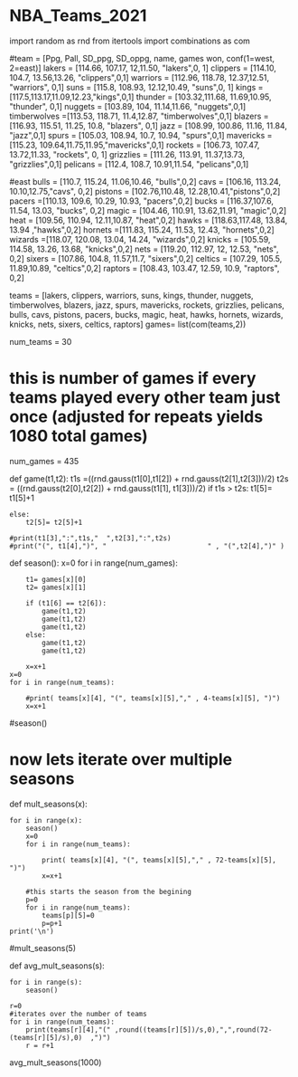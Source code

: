 # NBA_Teams_2021

import random as rnd
from itertools import combinations as com

#team = [Ppg, Pall, SD_ppg, SD_oppg, name, games won, conf(1=west, 2=east)]
lakers = [114.66, 107.17, 12,11.50, "lakers",0, 1]
clippers = [114.10, 104.7, 13.56,13.26, "clippers",0,1]
warriors = [112.96, 118.78, 12.37,12.51, "warriors", 0,1]
suns = [115.8, 108.93, 12.12,10.49, "suns",0, 1]
kings = [117.5,113.17,11.09,12.23,"kings",0,1]
thunder = [103.32,111.68, 11.69,10.95, "thunder", 0,1]
nuggets = [103.89, 104, 11.14,11.66, "nuggets",0,1]
timberwolves =[113.53, 118.71, 11.4,12.87, "timberwolves",0,1]
blazers = [116.93, 115.51, 11.25, 10.8, "blazers", 0,1]
jazz = [108.99, 100.86, 11.16, 11.84, "jazz",0,1]
spurs = [105.03, 108.94, 10.7, 10.94, "spurs",0,1]
mavericks = [115.23, 109.64,11.75,11.95,"mavericks",0,1]
rockets = [106.73, 107.47, 13.72,11.33, "rockets", 0, 1]
grizzlies = [111.26, 113.91, 11.37,13.73, "grizzlies",0,1]
pelicans = [112.4, 108.7, 10.91,11.54, "pelicans",0,1]

#east
bulls = [110.7, 115.24, 11.06,10.46, "bulls",0,2]
cavs = [106.16, 113.24, 10.10,12.75,"cavs", 0,2]
pistons = [102.76,110.48, 12.28,10.41,"pistons",0,2]
pacers =[110.13, 109.6, 10.29, 10.93, "pacers",0,2]
bucks = [116.37,107.6, 11.54, 13.03, "bucks", 0,2]
magic = [104.46, 110.91, 13.62,11.91, "magic",0,2]
heat = [109.56, 110.94, 12.11,10.87, "heat",0,2]
hawks = [118.63,117.48, 13.84, 13.94 ,"hawks",0,2]
hornets =[111.83, 115.24, 11.53, 12.43, "hornets",0,2]
wizards =[118.07, 120.08, 13.04, 14.24, "wizards",0,2]
knicks = [105.59, 114.58, 13.26, 13.68, "knicks",0,2]
nets = [119.20, 112.97, 12, 12.53, "nets", 0,2]
sixers = [107.86, 104.8, 11.57,11.7, "sixers",0,2]
celtics = [107.29, 105.5, 11.89,10.89, "celtics",0,2]
raptors = [108.43, 103.47, 12.59, 10.9, "raptors", 0,2]


teams = [lakers, clippers, warriors, suns, kings, thunder, nuggets, timberwolves, blazers, jazz, spurs, mavericks, rockets,
         grizzlies, pelicans,       bulls, cavs, pistons, pacers, bucks, magic, heat, hawks, hornets, wizards, knicks, nets,
        sixers, celtics, raptors]
games= list(com(teams,2))

num_teams = 30
# this is number of games if every teams played every other team just once (adjusted for repeats yields 1080 total games)
num_games = 435



def game(t1,t2):
    t1s =((rnd.gauss(t1[0],t1[2]) + rnd.gauss(t2[1],t2[3]))/2)
    t2s = ((rnd.gauss(t2[0],t2[2]) + rnd.gauss(t1[1], t1[3]))/2)
    if t1s > t2s:
        t1[5]= t1[5]+1
        
    else:
        t2[5]= t2[5]+1
            
    #print(t1[3],":",t1s,"  ",t2[3],":",t2s)
    #print("(", t1[4],")", "                         " , "(",t2[4],")" )


def season():
    x=0
    for i in range(num_games):

        t1= games[x][0]
        t2= games[x][1]
        
        if (t1[6] == t2[6]):
            game(t1,t2)
            game(t1,t2)
            game(t1,t2)
        else:
            game(t1,t2)
            game(t1,t2)
        
        x=x+1
    x=0
    for i in range(num_teams):
    
        #print( teams[x][4], "(", teams[x][5],"," , 4-teams[x][5], ")")
        x=x+1
        
        
        
#season()

   
# now lets iterate over multiple seasons


def mult_seasons(x):
    
    for i in range(x):
        season()
        x=0
        for i in range(num_teams):
    
            print( teams[x][4], "(", teams[x][5],"," , 72-teams[x][5], ")")
            x=x+1
        
        #this starts the season from the begining
        p=0
        for i in range(num_teams):
            teams[p][5]=0
            p=p+1
    print('\n') 
    

#mult_seasons(5)

def avg_mult_seasons(s):
    
    
    for i in range(s):
        season()
        
    r=0
    #iterates over the number of teams
    for i in range(num_teams):
        print(teams[r][4],"(" ,round((teams[r][5])/s,0),",",round(72-(teams[r][5]/s),0)  ,")")
        r = r+1
        
avg_mult_seasons(1000)
